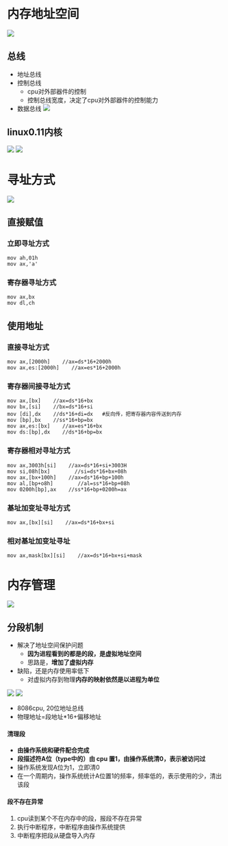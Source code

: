 # 内存地址空间
![](../../photo/paste-7f983acdf40c4f89fb586142ceda59e14cf287db.jpg)

## 总线
- 地址总线
- 控制总线
	- cpu对外部器件的控制
	- 控制总线宽度，决定了cpu对外部器件的控制能力
- 数据总线
![](../../photo/paste-6b063550ed535a4b0567d0e93d7228336171a004.jpg)

## linux0.11内核
![](../../photo/paste-85e31d2ab3c5c2caa95ef626c4baaa8b467fb863.jpg)
![](../../photo/paste-165e0ccff9fabb274bd59c0d5d7f8afd0ad4b330.jpg)
# 寻址方式
![](../../photo/paste-4ec0269a66e0cf029d0a199cfb1d79b4e14e30c1.jpg)
## 直接赋值
### 立即寻址方式
	mov ah,01h 
	mov ax,'a'

### 寄存器寻址方式
	mov ax,bx
	mov dl,ch

## 使用地址
### 直接寻址方式
	mov ax,[2000h]    //ax=ds*16+2000h
	mov ax,es:[2000h]    //ax=es*16+2000h

### 寄存器间接寻址方式
	mov ax,[bx]    //ax=ds*16+bx
	mov bx,[si]    //bx=ds*16+si
	mov [di],dx    //ds*16+di=dx   #反向传，把寄存器内容传送到内存
	mov [bp],bx    //ss*16+bp=bx
	mov ax,es:[bx]    //ax=es*16+bx
	mov ds:[bp],dx    //ds*16+bp=bx

### 寄存器相对寻址方式
	mov ax,3003h[si]    //ax=ds*16+si+3003H
	mov si,08h[bx]        //si=ds*16+bx+08h
	mov ax,[bx+100h]    //ax=ds*16+bp+100h
	mov al,[bp+o8h]        //al=ss*16+bp+08h
	mov 0200h[bp],ax    //ss*16+bp+0200h=ax

### 基址加变址寻址方式
	mov ax,[bx][si]    //ax=ds*16+bx+si    

### 相对基址加变址寻址
	mov ax,mask[bx][si]    //ax=ds*16+bx+si+mask

# 内存管理
![](../../photo/paste-bbf58c11da38b3b5f9d121f7105e963e1cc82574.jpg)

## 分段机制
- 解决了地址空间保护问题
    - **因为进程看到的都是的段，是虚拟地址空间**
    - 思路是，**增加了虚拟内存**
- 缺陷，还是内存使用率低下
    - 对虚拟内存到物理**内存的映射依然是以进程为单位**

![](../../photo/paste-9dbe8f61d1175db06c49b81b67680a0d3aa6c53c.jpg)
![](../../photo/paste-51fccced39ffd7899de2b5144ac032e7bd9ec4cf.jpg)
- 8086cpu, 20位地址总线
- 物理地址=段地址*16+偏移地址

#### 清理段
- **由操作系统和硬件配合完成**
- **段描述符A位（type中的）由 cpu 置1，由操作系统清0，表示被访问过**
- 操作系统发现A位为1，立即清0
- 在一个周期内，操作系统统计A位置1的频率，频率低的，表示使用的少，清出该段

#### 段不存在异常
1. cpu读到某个不在内存中的段，报段不存在异常
2. 执行中断程序，中断程序由操作系统提供
3. 中断程序把段从硬盘导入内存

